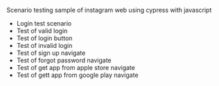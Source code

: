 Scenario testing sample of instagram web using cypress with javascript
- Login test scenario
- Test of valid login
- Test of login button
- Test of invalid login
- Test of sign up navigate
- Test of forgot password navigate
- Test of get app from apple store navigate
- Test of gett app from google play navigate